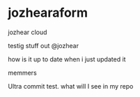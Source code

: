 # jozhearaform
jozhear cloud

testig stuff out @jozhear

how is it up to date when i just updated it

memmers

Ultra commit test. what will I see in my repo